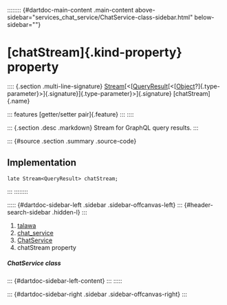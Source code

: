 :::::::: {#dartdoc-main-content .main-content above-sidebar="services_chat_service/ChatService-class-sidebar.html" below-sidebar=""}
<div>

# [chatStream]{.kind-property} property

</div>

:::: {.section .multi-line-signature}
[Stream](https://api.flutter.dev/flutter/dart-core/Stream-class.html)[\<[[QueryResult](https://pub.dev/documentation/graphql/5.2.0-beta.9/graphql/QueryResult-class.html)[\<[[Object](https://api.flutter.dev/flutter/dart-core/Object-class.html)?]{.type-parameter}\>]{.signature}]{.type-parameter}\>]{.signature}
[chatStream]{.name}

::: features
[getter/setter pair]{.feature}
:::
::::

::: {.section .desc .markdown}
Stream for GraphQL query results.
:::

::: {#source .section .summary .source-code}
## Implementation

``` language-dart
late Stream<QueryResult> chatStream;
```
:::
::::::::

::::: {#dartdoc-sidebar-left .sidebar .sidebar-offcanvas-left}
::: {#header-search-sidebar .hidden-l}
:::

1.  [talawa](../../index.html)
2.  [chat_service](../../services_chat_service/)
3.  [ChatService](../../services_chat_service/ChatService-class.html)
4.  chatStream property

##### ChatService class

::: {#dartdoc-sidebar-left-content}
:::
:::::

::: {#dartdoc-sidebar-right .sidebar .sidebar-offcanvas-right}
:::
